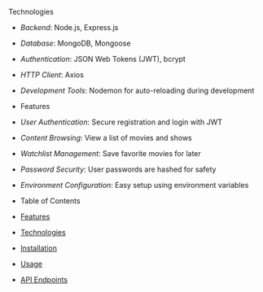 Technologies

- *Backend*: Node.js, Express.js
- *Database*: MongoDB, Mongoose
- *Authentication*: JSON Web Tokens (JWT), bcrypt
- *HTTP Client*: Axios
- *Development Tools*: Nodemon for auto-reloading during development

- Features

- *User Authentication*: Secure registration and login with JWT
- *Content Browsing*: View a list of movies and shows
- *Watchlist Management*: Save favorite movies for later
- *Password Security*: User passwords are hashed for safety
- *Environment Configuration*: Easy setup using environment variables

- Table of Contents

- [Features](#features)
- [Technologies](#technologies)
- [Installation](#installation)
- [Usage](#usage)
- [API Endpoints](#api-endpoints)
